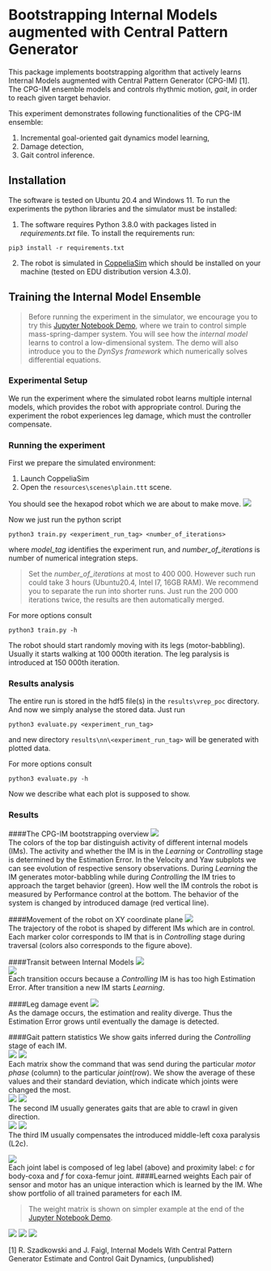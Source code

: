 
# Bootstrapping Internal Models augmented with Central Pattern Generator 
This package implements bootstrapping algorithm that actively learns Internal Models
augmented with Central Pattern Generator (CPG-IM) [1]. The CPG-IM ensemble models and controls
rhythmic motion, *gait*, in order to reach given target behavior. 

This experiment demonstrates following functionalities of the CPG-IM ensemble:
1. Incremental goal-oriented gait dynamics model learning,
2. Damage detection,
3. Gait control inference.

## Installation
The software is tested on Ubuntu 20.4 and Windows 11. To run the experiments the python libraries and the simulator must be installed:

1. The software requires Python 3.8.0 with packages listed in *requirements.txt* file.
To install the requirements run:
```setup
pip3 install -r requirements.txt
```

2. The robot is simulated in [CoppeliaSim](https://www.coppeliarobotics.com/downloads) 
which should be installed on your machine (tested on EDU distribution version 4.3.0).


## Training the Internal Model Ensemble

>Before running the experiment in the simulator, we encourage you to try this [Jupyter Notebook Demo](mass_spring_damper_demo.ipynb), where we train
to control simple mass-spring-damper system. You will see how the *internal model* learns to
control a low-dimensional system. The demo will also introduce you to the *DynSys framework*
which numerically solves differential equations. 

### Experimental Setup
We run the experiment where the simulated robot learns multiple internal models, which provides the
robot with appropriate control. During the experiment the robot experiences leg damage, which must the
controller compensate.

### Running the experiment
First we prepare the simulated environment:
1. Launch CoppeliaSim
2. Open the ```resources\scenes\plain.ttt``` scene.

You should see the hexapod robot which we are about to make move.
![](resources/scene_pic.png)

Now we just run the python script
```train
python3 train.py <experiment_run_tag> <number_of_iterations>
```
where *model_tag* identifies the experiment run, and *number_of_iterations* is number of numerical integration steps.
> Set the *number_of_iterations* at most to 400 000.
> However such run could take 3 hours (Ubuntu20.4, Intel I7, 16GB RAM). 
> We recommend you to separate the run into shorter runs.
> Just run the 200 000 iterations twice, the results are then automatically merged.

For more options consult 
```train
python3 train.py -h
```

The robot should start randomly moving with its legs (motor-babbling). Usually it starts walking at 100 000th iteration.
The leg paralysis is introduced at 150 000th iteration.

### Results analysis

The entire run is stored in the hdf5 file(s) in the ```results\vrep_poc``` directory. And now we simply analyse
the stored data. Just run
```eval1
python3 evaluate.py <experiment_run_tag>
```
and new directory ```results\nn\<experiment_run_tag>``` will be generated with plotted data. 

For more options consult 
```train
python3 evaluate.py -h
```

Now we describe what each plot is supposed to show.  

### Results

####The CPG-IM bootstrapping overview
![](resources/figures/y_ref_clearance.png)\
The colors of the top bar distinguish activity of different internal models (IMs).
The activity and whether the IM is in the *Learning* or *Controlling* stage is determined by the Estimation Error.
In the Velocity and Yaw subplots we can see evolution of respective sensory observations.
During *Learning* the IM generates motor-babbling while during *Controlling* the IM tries to approach the target behavior (green).
How well the IM controls the robot is measured by Performance control at the bottom.
The behavior of the system is changed by introduced damage (red vertical line).

####Movement of the robot on XY coordinate plane
![](results/figures/navigation.png)\
The trajectory of the robot is shaped by different IMs which are in control.
Each marker color corresponds to IM that is in *Controlling* stage during traversal (colors also corresponds to the figure above).

####Transit between Internal Models
![](resources/figures/estimation_evol_1.png)\
![](resources/figures/estimation_evol_2.png)\
Each transition occurs because a *Controlling* IM is has too high Estimation Error.
After transition a new IM starts *Learning*.

####Leg damage event
![](resources/figures/estimation_evol_1.png)\
As the damage occurs, the estimation and reality diverge.
Thus the Estimation Error grows until eventually the damage is detected.

####Gait pattern statistics
We show gaits inferred during the *Controlling* stage of each IM.\
![](resources/figures/avg_ctx_0.png)
![](resources/figures/std_ctx_0.png)\
Each matrix show the command that was send during the particular *motor phase* (column) to the particular *joint*(row).
We show the average of these values and their standard deviation, which indicate which joints were changed the most.\
![](resources/figures/avg_ctx_1.png)
![](resources/figures/std_ctx_1.png)\
The second IM usually generates gaits that are able to crawl in given direction.\
![](resources/figures/avg_ctx_2.png)
![](resources/figures/std_ctx_2.png)\
The third IM usually compensates the introduced middle-left coxa paralysis (L2c).

![](resources/robot_model.png)\
Each joint label is composed of leg label (above) and proximity label: *c* for body-coxa and *f* for coxa-femur joint.
####Learned weights
Each pair of sensor and motor has an unique interaction which is learned by the IM.
Whe show portfolio of all trained parameters for each IM.
> The weight matrix is shown on simpler example at the end of the [Jupyter Notebook Demo](mass_spring_damper_demo.ipynb). 

![](resources/figures/W_ctx0.png)
![](resources/figures/W_ctx1.png)
![](resources/figures/W_ctx2.png)


[//]: # (## Pre-trained Model)

[//]: # (We provide pretrained model on [Google Drive]&#40;https://drive.google.com/drive/folders/1MLSIO0b1cgfyAUp4vYoweAD2h8_wvRVX?usp=sharing&#41;.)

[//]: # (Download and put all parts into the ```results\vrep_poc``` directory. Then run)

[//]: # (```eval)

[//]: # (python3 evaluate.py 030722_d)

[//]: # (```)

[//]: # (which should generate the same figures as we show above.)


[1] R. Szadkowski and J. Faigl, Internal Models With Central Pattern Generator Estimate and Control Gait Dynamics, 
(unpublished)